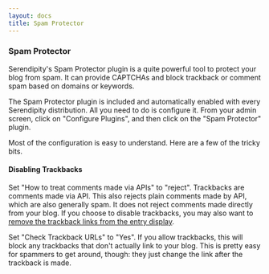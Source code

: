 ```yaml
---
layout: docs
title: Spam Protector
---
```


### Spam Protector

Serendipity's Spam Protector plugin is a quite powerful tool to protect your blog from spam. It can provide CAPTCHAs and block trackback or comment spam based on domains or keywords.

The Spam Protector plugin is included and automatically enabled with every Serendipity distribution. All you need to do is configure it. From your admin screen, click on "Configure Plugins", and then click on the "Spam Protector" plugin.

Most of the configuration is easy to understand. Here are a few of the tricky bits.

#### Disabling Trackbacks

Set "How to treat comments made via APIs" to "reject". Trackbacks are comments made via API. This also rejects plain comments made by API, which are also generally spam. It does not reject comments made directly from your blog. If you choose to disable trackbacks, you may also want to [remove the trackback links from the entry display](/docs/faq/ask-the-expert/removing-trackback-links.html).

Set "Check Trackback URLs" to "Yes". If you allow trackbacks, this will block any trackbacks that don't actually link to your blog. This is pretty easy for spammers to get around, though: they just change the link after the trackback is made.

